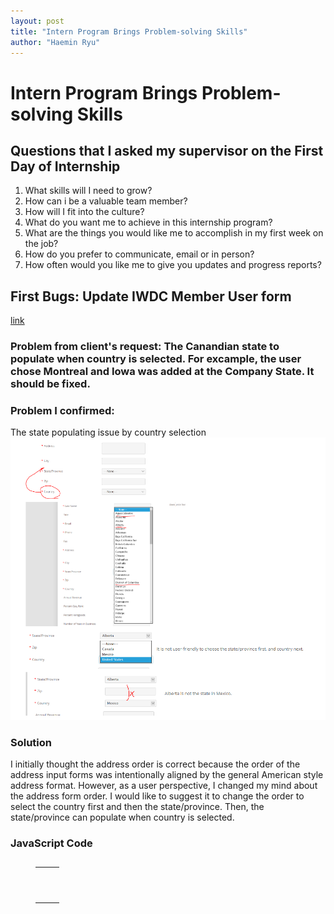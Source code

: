 ```yaml
---
layout: post
title: "Intern Program Brings Problem-solving Skills"
author: "Haemin Ryu"
---
```


# Intern Program Brings Problem-solving Skills

## Questions that I asked my supervisor on the First Day of Internship
1. What skills will I need to grow? 
2. How can i be a valuable team member? 
3. How will I fit into the culture? 
4. What do you want me to achieve in this internship program? 
5. What are the things you would like me to accomplish in my first week on the job?
6. How do you prefer to communicate, email or in person? 
7. How often would you like me to give you updates and progress reports? 

## First Bugs: Update IWDC Member User form
[link](https://www.iwdc.coop/membership-information/become-a-member)
### Problem from client's request: The Canandian state to populate when country is selected. For excample, the user chose Montreal and Iowa was added at the Company State. It should be fixed.
### Problem I confirmed: 
The state populating issue by country selection
![Dropdown-previous](../assets/post/030220/dropdown_statebycountry_pre.png)
### Solution
I initially thought the address order is correct because the order of the address input forms was intentionally aligned by the general American style address format. However, as a user perspective, I changed my mind about the address form order. I would like to suggest it to change the order to select the country first and then the state/province. Then, the state/province can populate when country is selected. 

### JavaScript Code
<figure class="highlight"><pre><code class="language-js" data-lang="js"><table class="rouge-table"><tbody><tr><td class="gutter gl">
</td>
<td class="code">
<pre>
  <script type="text/javascript">	
    function UpdateStatebyCountry() {
      var cID = document.getElementById("country_code");
      var countryVal = cID.options[cID.selectedIndex].value; 
      var countryTxt = cID.options[cID.selectedIndex].text;

	if (countryVal == "CA"){
                document.getElementById("state_ca").style.display = "block";
		document.getElementById("state_mx").style.display = "none";
		document.getElementById("state_us").style.display = "none";
        }  
	else if (countryVal == "MX"){
               document.getElementById("state_ca").style.display = "none";
	       document.getElementById("state_mx").style.display = "block";
	       document.getElementById("state_us").style.display = "none";
        }
        else if (countryVal == "US"){
               document.getElementById("state_ca").style.display = "none";
	       document.getElementById("state_mx").style.display = "none";
	       document.getElementById("state_us").style.display = "block";
        }else{
               document.getElementById("state_ca").style.display = "none";
	       document.getElementById("state_mx").style.display = "none";
	       document.getElementById("state_us").style.display = "none";	
	}
    }
</pre></td></tr></tbody></table></code></pre></figure>

### Result
![Dropdown1](../assets/post/030220/dropdown-address-country-state.gif "DropDown button result")
